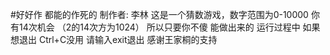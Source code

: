 #好好作 都能的作死的
制作者:  李林
这是一个猜数游戏，数字范围为0-10000 你有14次机会 （2的14次方为1024） 所以只要你不傻 能做出来的 
运行过程中 如果想退出 Ctrl+C没用 请输入exit退出
感谢王家桐的支持
